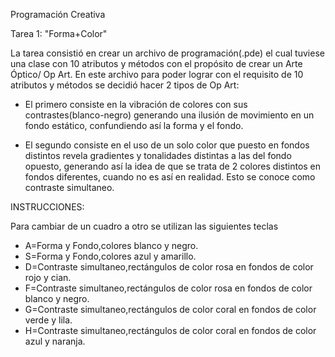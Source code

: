 Programación Creativa 

Tarea 1: "Forma+Color"

La tarea consistió en crear un archivo de programación(.pde) el cual tuviese una clase con 10 atributos y métodos con el propósito de crear un Arte Óptico/ Op Art. En este archivo para poder lograr con el requisito de 10 atributos y métodos se decidió hacer 2 tipos de Op Art:

- El primero consiste en la vibración de colores con sus contrastes(blanco-negro) generando una ilusión de movimiento en un fondo estático, confundiendo así la forma y el fondo.

- El segundo consiste en el uso de un solo color que puesto en fondos distintos revela gradientes y tonalidades distintas a las del fondo opuesto, generando así la idea de que se trata de 2 colores distintos en fondos diferentes, cuando no es así en realidad. Esto se conoce como contraste simultaneo.

INSTRUCCIONES:

Para cambiar de un cuadro a otro se utilizan las siguientes teclas

- A=Forma y Fondo,colores blanco y negro.
- S=Forma y Fondo,colores azul y amarillo.
- D=Contraste simultaneo,rectángulos de color rosa en fondos de color rojo y cian.
- F=Contraste simultaneo,rectángulos de color rosa en fondos de color blanco y negro.
- G=Contraste simultaneo,rectángulos de color coral en fondos de color verde y lila.
- H=Contraste simultaneo,rectángulos de color coral en fondos de color azul y naranja.